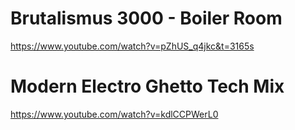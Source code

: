 
# Brutalismus 3000 - Boiler Room 
https://www.youtube.com/watch?v=pZhUS_q4jkc&t=3165s

# Modern Electro Ghetto Tech Mix
https://www.youtube.com/watch?v=kdlCCPWerL0